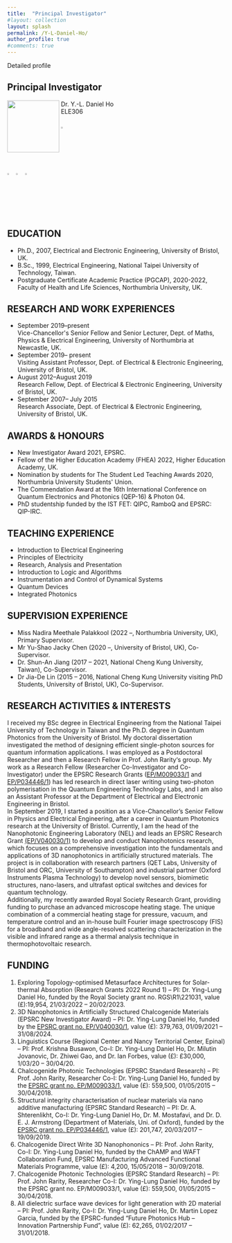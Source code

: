 ```yaml
---
title:  "Principal Investigator"
#layout: collection
layout: splash
permalink: /Y-L-Daniel-Ho/
author_profile: true
#comments: true
---
```


Detailed profile

## Principal Investigator

<img src="{{ site.url }}{{ site.baseurl }}/assets/profiles/Daniel_Ho-1.png" style="float: left;height: 120px"/>
&nbsp;Dr. Y.-L. Daniel Ho<br>
&nbsp;ELE306<br>
&nbsp;<daniel.ho@northumbria.ac.uk><br> 
&nbsp;<a href="https://www.northumbria.ac.uk/about-us/our-staff/h/daniel-ho/"><img src="{{ site.url }}{{ site.baseurl }}/assets/profiles/nuw.png" style="left;width: 2.5%; border: none; text-decoration: none"/></a><br>
<a href="https://scholar.google.co.uk/citations?user=LNZN_NIAAAAJ"><img src="{{ site.url }}{{ site.baseurl }}/assets/profiles/google.png" style="width: 2.5%; border: none; text-decoration: none"/></a>&nbsp;
<a href="https://www.linkedin.com/in/quantumgeezer/"><img src="{{ site.url }}{{ site.baseurl }}/assets/profiles/linkedin.png" style="width: 2.5%; border: none; text-decoration: none"/></a>&nbsp;
<a href="https://twitter.com/ilhaformosa/profile/Ying-Lung_Ho"><img src="{{ site.url }}{{ site.baseurl }}/assets/profiles/Twitter-Logo-2.png" style="width: 2.5%; border: none; text-decoration: none"/></a>&nbsp;

## EDUCATION 
* Ph.D., 2007, Electrical and Electronic Engineering, University of Bristol, UK.<br>
* B.Sc., 1999, Electrical Engineering, National Taipei University of Technology, Taiwan.<br> 
* Postgraduate Certificate Academic Practice (PGCAP), 2020-2022, Faculty of Health and Life Sciences, Northumbria University, UK.<br>
## RESEARCH AND WORK EXPERIENCES 
* September 2019–present<br>
  Vice-Chancellor's Senior Fellow and Senior Lecturer, Dept. of Maths, Physics & Electrical Engineering, University of Northumbria at Newcastle, UK.<br>
* September 2019– present<br>
  Visiting Assistant Professor, Dept. of Electrical & Electronic Engineering, University of Bristol, UK.<br>
* August 2012–August 2019<br>
  Research Fellow, Dept. of Electrical & Electronic Engineering, University of Bristol, UK.<br>
* September 2007– July 2015<br>
  Research Associate, Dept. of Electrical & Electronic Engineering, University of Bristol, UK.<br>     
## AWARDS & HONOURS 
* New Investigator Award 2021, EPSRC.<br>
* Fellow of the Higher Education Academy (FHEA) 2022, Higher Education Academy, UK.<br>
* Nomination by students for The Student Led Teaching Awards 2020, Northumbria University Students' Union.<br> 
* The Commendation Award at the 16th International Conference on Quantum Electronics and Photonics (QEP-16) & Photon 04.<br> 
* PhD studentship funded by the IST FET: QIPC, RamboQ and EPSRC: QIP-IRC.<br> 
## TEACHING EXPERIENCE
* Introduction to Electrical Engineering<br>
* Principles of Electricity<br>
* Research, Analysis and Presentation<br>
* Introduction to Logic and Algorithms<br>
* Instrumentation and Control of Dynamical Systems<br>
* Quantum Devices<br> 
* Integrated Photonics<br>  
## SUPERVISION EXPERIENCE
* Miss Nadira Meethale Palakkool (2022 –, Northumbria University, UK), Primary Supervisor.<br>
* Mr Yu-Shao Jacky Chen (2020 –, University of Bristol, UK), Co-Supervisor.<br>
* Dr. Shun-An Jiang (2017 – 2021, National Cheng Kung University, Taiwan), Co-Supervisor.<br>
* Dr Jia-De Lin (2015 – 2016, National Cheng Kung University visiting PhD Students, University of Bristol, UK), Co-Supervisor.<br>
## RESEARCH ACTIVITIES & INTERESTS
I received my BSc degree in Electrical Engineering from the National Taipei University of Technology in Taiwan and the Ph.D. degree in Quantum Photonics from the University of Bristol. My doctoral dissertation investigated the method of designing efficient single-photon sources for quantum information applications. I was employed as a Postdoctoral Researcher and then a Research Fellow in Prof. John Rarity‘s group. My work as a Research Fellow (Researcher Co-Investigator and Co-Investigator) under the EPSRC Research Grants ([EP/M009033/1](https://gow.epsrc.ukri.org/NGBOViewGrant.aspx?GrantRef=EP/M009033/1) and [EP/P034446/1](https://gow.epsrc.ukri.org/NGBOViewGrant.aspx?GrantRef=EP/P034446/1)) has led research in direct laser writing using two-photon polymerisation in the Quantum Engineering Technology Labs, and I am also an Assistant Professor at the Department of Electrical and Electronic Engineering in Bristol.<br> 
In September 2019, I started a position as a Vice-Chancellor’s Senior Fellow in Physics and Electrical Engineering, after a career in Quantum Photonics research at the University of Bristol. Currently, I am the head of the  Nanophotonic Engineering Laboratory (NEL) and leads an EPSRC Research Grant [(EP/V040030/1)](https://gow.epsrc.ukri.org/NGBOViewGrant.aspx?GrantRef=EP/V040030/1) to develop and conduct Nanophotonics research, which focuses on a comprehensive investigation into the fundamentals and applications of 3D nanophotonics in artificially structured materials. The project is in collaboration with research partners (QET Labs, University of Bristol and ORC, University of Southampton) and industrial partner (Oxford Instruments Plasma Technology) to develop novel sensors, biomimetic structures, nano-lasers, and ultrafast optical switches and devices for quantum technology.<br>
Additionally, my recently awarded Royal Society Research Grant, providing funding to purchase an advanced microscope heating stage. The unique combination of a commercial heating stage for pressure, vacuum, and temperature control and an in-house built Fourier image spectroscopy (FIS) for a broadband and wide angle-resolved scattering characterization in the visible and infrared range as a thermal analysis technique in thermophotovoltaic research.<br>
## FUNDING
1. Exploring Topology-optimised Metasurface Architectures for Solar-thermal Absorption (Research Grants 2022 Round 1) – PI: Dr. Ying-Lung Daniel Ho, funded by the Royal Society grant no. RGS\R1\221031, value (£):19,954, 21/03/2022 – 20/02/2023.
2. 3D Nanophotonics in Artificially Structured Chalcogenide Materials (EPSRC New Investigator Award) – PI: Dr. Ying-Lung Daniel Ho, funded by the [EPSRC grant no. EP/V040030/1](https://gow.epsrc.ukri.org/NGBOViewGrant.aspx?GrantRef=EP/V040030/1), value (£): 379,763, 01/09/2021 – 31/08/2024.
3. Linguistics Course (Regional Center and Nancy Territorial Center, Epinal) – PI: Prof. Krishna Busawon, Co-I: Dr. Ying-Lung Daniel Ho, Dr. Milutin Jovanovic, Dr. Zhiwei Gao, and Dr. Ian Forbes, value (£): £30,000, 1/03/20 – 30/04/20.
4. Chalcogenide Photonic Technologies (EPSRC Standard Research) – PI: Prof. John Rarity, Researcher Co-I: Dr. Ying-Lung Daniel Ho, funded by the [EPSRC grant no. EP/M009033/1](https://gow.epsrc.ukri.org/NGBOViewGrant.aspx?GrantRef=EP/M009033/1), value (£): 559,500, 01/05/2015 – 30/04/2018. 
5. Structural integrity characterisation of nuclear materials via nano additive manufacturing  (EPSRC Standard Research) – PI: Dr. A. Shterenlikht, Co-I: Dr. Ying-Lung Daniel Ho, Dr. M. Mostafavi, and Dr. D. E. J. Armstrong (Department of Materials, Uni. of Oxford), funded by the [EPSRC grant no. EP/P034446/1](https://gow.epsrc.ukri.org/NGBOViewGrant.aspx?GrantRef=EP/P034446/1), value (£): 201,747, 20/03/2017 – 19/09/2019. 
6. Chalcogenide Direct Write 3D Nanophononics – PI: Prof. John Rarity, Co-I: Dr. Ying-Lung Daniel Ho, funded by the ChAMP and WAFT Collaboration Fund, EPSRC Manufacturing Advanced Functional Materials Programme, value (£): 4,200, 15/05/2018 – 30/09/2018. 
7. Chalcogenide Photonic Technologies (EPSRC Standard Research) – PI: Prof. John Rarity, Researcher Co-I: Dr. Ying-Lung Daniel Ho, funded by the EPSRC grant no. EP/M009033/1, value (£): 559,500, 01/05/2015 – 30/04/2018. 
8. All dielectric surface wave devices for light generation with 2D material – PI: Prof. John Rarity, Co-I: Dr. Ying-Lung Daniel Ho, Dr. Martin Lopez Garcia, funded by the EPSRC-funded “Future Photonics Hub – Innovation Partnership Fund”, value (£): 62,265, 01/02/2017 – 31/01/2018. 
